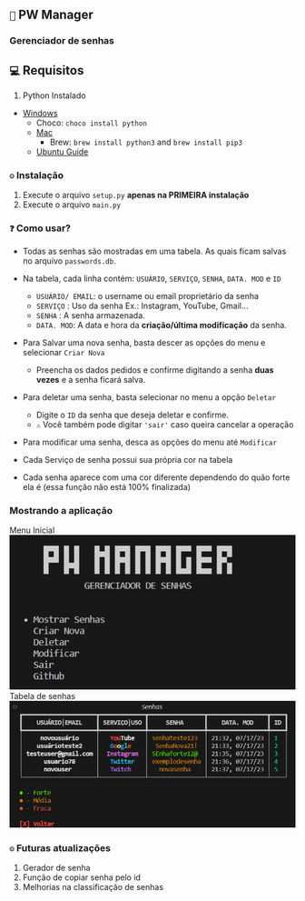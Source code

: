 ## `🔐` PW Manager

### Gerenciador de senhas

## `💻` Requisitos
1. Python Instalado
- [Windows](https://www.python.org/downloads/)
     - Choco: `choco install python`
   - [Mac](https://www.python.org/downloads/)
     - Brew: `brew install python3` and `brew install pip3`
   - [Ubuntu Guide](https://linuxize.com/post/how-to-install-python-3-9-on-ubuntu-20-04/)

### `⚙` Instalação
1. Execute o arquivo `setup.py` **apenas na PRIMEIRA instalação**
2. Execute o arquivo `main.py`

### `❓` Como usar?

- Todas as senhas são mostradas em uma tabela. As quais ficam salvas no arquivo `passwords.db`.
- Na tabela, cada linha contém: `USUÁRIO`, `SERVIÇO`, `SENHA`, `DATA. MOD` e `ID`
    - `USUÁRIO/ EMAIL`: o username ou email proprietário da senha
    - `SERVIÇO` : Uso da senha Ex.: Instagram, YouTube, Gmail...
    - `SENHA` : A senha armazenada.
    - `DATA. MOD`: A data e hora da **criação/última modificação** da senha.

- Para Salvar uma nova senha, basta descer as opções do menu e selecionar `Criar Nova`
    - Preencha os dados pedidos e confirme digitando a senha **duas vezes** e a senha ficará salva.
- Para deletar uma senha, basta selecionar no menu a opção `Deletar`
    - Digite o `ID` da senha que deseja deletar e confirme.
    - `⚠️` Você também pode digitar `'sair'` caso queira cancelar a operação
- Para modificar uma senha, desca as opções do menu até `Modificar`
- Cada Serviço de senha possui sua própria cor na tabela
- Cada senha aparece com uma cor diferente dependendo do quão forte ela é (essa função não está 100% finalizada)

### Mostrando a aplicação
Menu Inicial
![](img/menu.png)
Tabela de senhas
![](img/table.png)

### `⚙️` Futuras atualizações
1. Gerador de senha
2. Função de copiar senha pelo id
3. Melhorias na classificação de senhas